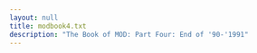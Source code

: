 ```yaml
---
layout: null
title: modbook4.txt
description: "The Book of MOD: Part Four: End of '90-'1991"
---
```

